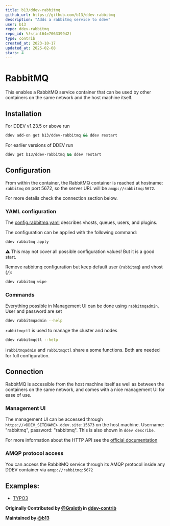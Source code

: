 ```yaml
---
title: b13/ddev-rabbitmq
github_url: https://github.com/b13/ddev-rabbitmq
description: "Adds a rabbitmq service to ddev"
user: b13
repo: ddev-rabbitmq
repo_id: %!s(int64=706339942)
type: contrib
created_at: 2023-10-17
updated_at: 2025-02-08
stars: 4
---
```


# RabbitMQ

This enables a RabbitMQ service container that can be used by other containers on the same network and the host 
machine itself.

## Installation

For DDEV v1.23.5 or above run

```bash
ddev add-on get b13/ddev-rabbitmq && ddev restart
```

For earlier versions of DDEV run

```bash
ddev get b13/ddev-rabbitmq && ddev restart
```

## Configuration

From within the container, the RabbitMQ container is reached at hostname: `rabbitmq` on port 5672, so
the server URL will be `amqp://rabbitmq:5672`.

For more details check the connection section below.

### YAML configuration

The [config.rabbitmq.yaml](https://github.com/b13/ddev-rabbitmq/blob/main/config.rabbitmq.yaml) describes
vhosts, queues, users, and plugins.

The configuration can be applied with the following command:

```bash
ddev rabbitmq apply
```

:warning: This may not cover all possible configuration values! But it is a good start.

Remove rabbitmq configuration but keep default user (`rabbitmq`) and vhost (`/`):

```bash
ddev rabbitmq wipe
```

### Commands

Everything possible in Management UI can be done using `rabbitmqadmin`.
User and password are set 

```bash
ddev rabbitmqadmin --help
```

`rabbitmqctl` is used to manage the cluster and nodes

```bash
ddev rabbitmqctl --help
```

ℹ️`rabbitmqadmin` and `rabbitmqctl` share a some functions. Both are needed for full configuration.

## Connection

RabbitMQ is accessible from the host machine itself as well as between the containers on the same network, and comes 
with a nice management UI for ease of use.

### Management UI

The management UI can be accessed through `https://<DDEV_SITENAME>.ddev.site:15673` on the host machine. 
Username: "rabbitmq", password: "rabbitmq". This is also shown in `ddev describe`.

For more information about the HTTP API see the [official documentation](https://rawcdn.githack.com/rabbitmq/rabbitmq-server/v3.12.6/deps/rabbitmq_management/priv/www/api/index.html)

### AMQP protocol access

You can access the RabbitMQ service through its AMQP protocol inside any DDEV container via `amqp://rabbitmq:5672`

## Examples:

* [TYPO3](https://github.com/b13/ddev-rabbitmq/blob/main/USAGE.md)


**Originally Contributed by [@Graloth](https://github.com/Graloth) in [ddev-contrib](https://github.com/ddev/ddev-contrib/tree/master/docker-compose-services/rabbitmq)**

**Maintained by [@b13](https://github.com/b13)**
